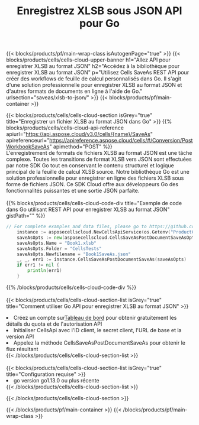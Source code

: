 ﻿---
title:  Enregistrez XLSB sous JSON API pour Go
description:  Utilisation du SDK Cloud Aspose.Cells pour Go pour enregistrer le fichier au format XLSB en tant que fichier au format JSON.
url: /fr/go/saveas/xlsb-to-json/
---
{{< blocks/products/pf/main-wrap-class isAutogenPage="true" >}}
{{< blocks/products/cells/cells-cloud-upper-banner h1="Allez API pour enregistrer XLSB au format JSON" h2="Accédez à la bibliothèque pour enregistrer XLSB au format JSON" p="Utilisez Cells SaveAs REST API pour créer des workflows de feuille de calcul personnalisés dans Go. Il s\'agit d\'une solution professionnelle pour enregistrer XLSB au format JSON et d\'autres formats de documents en ligne à l\'aide de Go." urlsection="saveas/xlsb-to-json/" >}}
{{< blocks/products/pf/main-container >}}

{{< blocks/products/cells/cells-cloud-section isGrey="true" title="Enregistrer un fichier XLSB au format JSON dans Go" >}}
{{% blocks/products/cells/cells-cloud-api-reference apiurl="https://api.aspose.cloud/v3.0/cells/{name}/SaveAs" apireferenceurl="https://apireference.aspose.cloud/cells/#/Conversion/PostWorkbookSaveAs" apimethod="POST" %}}
<br/>
L'enregistrement de formats de fichiers XLSB au format JSON est une tâche complexe. Toutes les transitions de format XLSB vers JSON sont effectuées par notre SDK Go tout en conservant le contenu structurel et logique principal de la feuille de calcul XLSB source. Notre bibliothèque Go est une solution professionnelle pour enregistrer en ligne des fichiers XLSB sous forme de fichiers JSON. Ce SDK Cloud offre aux développeurs Go des fonctionnalités puissantes et une sortie JSON parfaite.
<br/>
<br/>
{{% blocks/products/cells/cells-cloud-code-div title="Exemple de code dans Go utilisant REST API pour enregistrer XLSB au format JSON" gistPath="" %}}
  
```go
// For complete examples and data files, please go to https://github.com/aspose-cells-cloud/aspose-cells-cloud-go/
    instance := asposecellscloud.NewCellsApiService(os.Getenv("ProductClientId"), os.Getenv("ProductClientSecret"))
    saveAsOpts := new(asposecellscloud.CellsSaveAsPostDocumentSaveAsOpts)
    saveAsOpts.Name = "Book1.xlsb"
    saveAsOpts.Folder = "CellsTests"
    saveAsOpts.Newfilename = "Book1SaveAs.json"
    _, _, err1 := instance.CellsSaveAsPostDocumentSaveAs(saveAsOpts)
    if err1 != nil {
	    println(err1)
    }
```
  
{{% /blocks/products/cells/cells-cloud-code-div %}}
<br/>
<br/>
{{< blocks/products/cells/cells-cloud-section-list isGrey="true" title="Comment utiliser Go API pour enregistrer XLSB au format JSON" >}}
<li> Créez un compte sur<a href="https://dashboard.aspose.cloud/">Tableau de bord</a> pour obtenir gratuitement les détails du quota et de l'autorisation API</li>
<li>Initialiser CellsApi avec l'ID client, le secret client, l'URL de base et la version API</li>
<li>Appelez la méthode CellsSaveAsPostDocumentSaveAs pour obtenir le flux résultant</li>
{{< /blocks/products/cells/cells-cloud-section-list >}}
<br/>
<br/>
{{< blocks/products/cells/cells-cloud-section-list isGrey="true" title="Configuration requise" >}}
<li>go version go1.13.0 ou plus récente</li>
{{< /blocks/products/cells/cells-cloud-section-list >}}

{{< /blocks/products/cells/cells-cloud-section >}}

{{< /blocks/products/pf/main-container >}}
{{< /blocks/products/pf/main-wrap-class >}}
